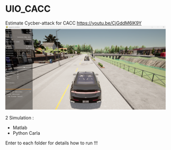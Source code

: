 # UIO_CACC
 Estimate Cycber-attack for CACC
https://youtu.be/CjGddM6lK9Y
![fig1](carla_d.png)

2 Simulation :
 - Matlab
 - Python Carla

Enter to each folder for details how to run !!!  

